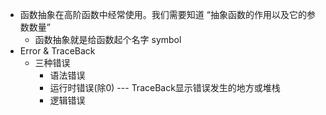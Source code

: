 - 函数抽象在高阶函数中经常使用。我们需要知道  “抽象函数的作用以及它的参数数量”
	- 函数抽象就是给函数起个名字 symbol
- Error & TraceBack
	- 三种错误
		- 语法错误
		- 运行时错误(除0) --- TraceBack显示错误发生的地方或堆栈
		- 逻辑错误